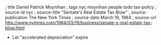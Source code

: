 ; title Daniel Patrick Moynihan
; tags nyc moynihan people todo tax-policy
; source-id nyc
; source-title "Sentate's Real Estate Tax Blow"
; source-publication The New York Times
; source-date March 19, 1984
; source-url http://www.nytimes.com/1984/03/19/business/senate-s-real-estate-tax-blow.html

- Let "accelerated depreciation" expire
